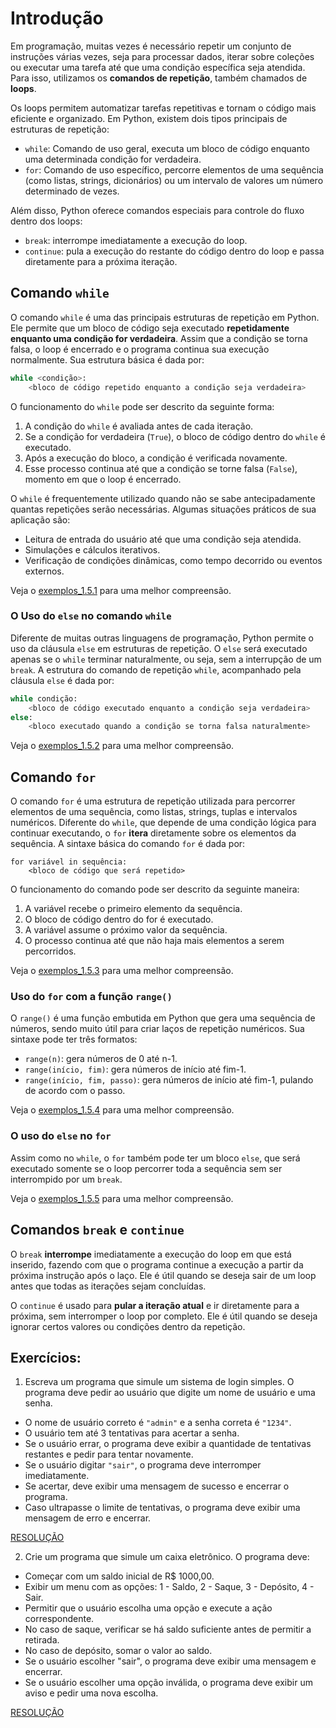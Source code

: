 # Introdução
Em programação, muitas vezes é necessário repetir um conjunto de instruções várias vezes, seja para processar dados, iterar sobre coleções ou executar uma tarefa até que uma condição específica seja atendida. Para isso, utilizamos os **comandos de repetição**, também chamados de **loops**.

Os loops permitem automatizar tarefas repetitivas e tornam o código mais eficiente e organizado. Em Python, existem dois tipos principais de estruturas de repetição:

- `while`: Comando de uso geral, executa um bloco de código enquanto uma determinada condição for verdadeira.
- `for`: Comando de uso específico, percorre elementos de uma sequência (como listas, strings, dicionários) ou um intervalo de valores um número determinado de vezes.

Além disso, Python oferece comandos especiais para controle do fluxo dentro dos loops:

- `break`: interrompe imediatamente a execução do loop.
- `continue`: pula a execução do restante do código dentro do loop e passa diretamente para a próxima iteração.

## Comando `while`
O comando `while` é uma das principais estruturas de repetição em Python. Ele permite que um bloco de código seja executado **repetidamente enquanto uma condição for verdadeira**. Assim que a condição se torna falsa, o loop é encerrado e o programa continua sua execução normalmente. Sua estrutura básica é dada por:

```Python
while <condição>:
    <bloco de código repetido enquanto a condição seja verdadeira>
```

O funcionamento do `while` pode ser descrito da seguinte forma:

1. A condição do `while` é avaliada antes de cada iteração.
2. Se a condição for verdadeira (`True`), o bloco de código dentro do `while` é executado.
3. Após a execução do bloco, a condição é verificada novamente.
4. Esse processo continua até que a condição se torne falsa (`False`), momento em que o loop é encerrado.

O `while` é frequentemente utilizado quando não se sabe antecipadamente quantas repetições serão necessárias. Algumas situações práticos de sua aplicação são:

- Leitura de entrada do usuário até que uma condição seja atendida.
- Simulações e cálculos iterativos.
- Verificação de condições dinâmicas, como tempo decorrido ou eventos externos.

Veja o [exemplos_1.5.1](ex1_5_1.py) para uma melhor compreensão.

### O Uso do `else` no comando `while`
Diferente de muitas outras linguagens de programação, Python permite o uso da cláusula `else` em estruturas de repetição. O `else` será executado apenas se o `while` terminar naturalmente, ou seja, sem a interrupção de um `break`. A estrutura do comando de repetição `while`, acompanhado pela cláusula `else` é dada por:

```Python
while condição:
    <bloco de código executado enquanto a condição seja verdadeira>
else:
    <bloco executado quando a condição se torna falsa naturalmente>
```
Veja o [exemplos_1.5.2](ex1_5_2.py) para uma melhor compreensão.

## Comando `for`
O comando `for` é uma estrutura de repetição utilizada para percorrer elementos de uma sequência, como listas, strings, tuplas e intervalos numéricos. Diferente do `while`, que depende de uma condição lógica para continuar executando, o `for` **itera** diretamente sobre os elementos da sequência. A sintaxe básica do comando `for` é dada por:

```Py
for variável in sequência:
    <bloco de código que será repetido>
```

O funcionamento do comando pode ser descrito da seguinte maneira:

1. A variável recebe o primeiro elemento da sequência.
2. O bloco de código dentro do for é executado.
3. A variável assume o próximo valor da sequência.
4. O processo continua até que não haja mais elementos a serem percorridos.

Veja o [exemplos_1.5.3](ex1_5_3.py) para uma melhor compreensão.

### Uso do `for` com a função `range()`
O `range()` é uma função embutida em Python que gera uma sequência de números, sendo muito útil para criar laços de repetição numéricos. Sua sintaxe pode ter três formatos:

- `range(n)`: gera números de 0 até n-1.
- `range(início, fim)`: gera números de início até fim-1.
- `range(início, fim, passo)`: gera números de início até fim-1, pulando de acordo com o passo.

Veja o [exemplos_1.5.4](ex1_5_4.py) para uma melhor compreensão.

### O uso do `else` no `for`
Assim como no `while`, o `for` também pode ter um bloco `else`, que será executado somente se o loop percorrer toda a sequência sem ser interrompido por um `break`.

Veja o [exemplos_1.5.5](ex1_5_5.py) para uma melhor compreensão.

## Comandos `break` e `continue`
O `break` **interrompe** imediatamente a execução do loop em que está inserido, fazendo com que o programa continue a execução a partir da próxima instrução após o laço. Ele é útil quando se deseja sair de um loop antes que todas as iterações sejam concluídas.

O `continue` é usado para **pular a iteração atual** e ir diretamente para a próxima, sem interromper o loop por completo. Ele é útil quando se deseja ignorar certos valores ou condições dentro da repetição.

## Exercícios: 

1) Escreva um programa que simule um sistema de login simples. O programa deve pedir ao usuário que digite um nome de usuário e uma senha.

- O nome de usuário correto é `"admin"` e a senha correta é `"1234"`.
- O usuário tem até 3 tentativas para acertar a senha.
- Se o usuário errar, o programa deve exibir a quantidade de tentativas restantes e pedir para tentar novamente.
- Se o usuário digitar `"sair"`, o programa deve interromper imediatamente.
- Se acertar, deve exibir uma mensagem de sucesso e encerrar o programa.
- Caso ultrapasse o limite de tentativas, o programa deve exibir uma mensagem de erro e encerrar.

[RESOLUÇÃO](ex1_5_6.py)

2) Crie um programa que simule um caixa eletrônico. O programa deve:

- Começar com um saldo inicial de R$ 1000,00.
- Exibir um menu com as opções: 1 - Saldo, 2 - Saque, 3 - Depósito, 4 - Sair.
- Permitir que o usuário escolha uma opção e execute a ação correspondente.
- No caso de saque, verificar se há saldo suficiente antes de permitir a retirada.
- No caso de depósito, somar o valor ao saldo.
- Se o usuário escolher "sair", o programa deve exibir uma mensagem e encerrar.
- Se o usuário escolher uma opção inválida, o programa deve exibir um aviso e pedir uma nova escolha.

[RESOLUÇÃO](ex1_5_7.py)